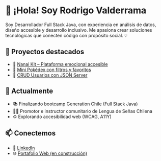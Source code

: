 # 👋 ¡Hola! Soy Rodrigo Valderrama

Soy Desarrollador Full Stack Java, con experiencia en análisis de datos, diseño accesible y desarrollo inclusivo. Me apasiona crear soluciones tecnológicas que conecten código con propósito social. 💡

## 🚀 Proyectos destacados

- 🧠 [Nanai Kit – Plataforma emocional accesible](https://github.com/rodri-fullstack/nanai-kit)
- 🧩 [Mini Pokédex con filtros y favoritos](https://github.com/rodri-fullstack/pokedex-js)
- 👥 [CRUD Usuarios con JSON Server](https://github.com/rodri-fullstack/CRUDusuarios)

## 🌱 Actualmente
- 📚 Finalizando bootcamp Generation Chile (Full Stack Java)
- 🧑‍🏫 Promotor e instructor comunitario de Lengua de Señas Chilena
- ⚙️ Explorando accesibilidad web (WCAG, A11Y)

## 📫 Conectemos
- 💼 [LinkedIn](https://linkedin.com/in/rodri-fullstack)
- 🌐 [Portafolio Web (en construcción)](https://rodri-fullstacks-projects.vercel.app)
